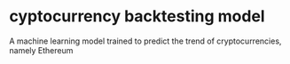 # cyptocurrency backtesting model
 A machine learning model trained to predict the trend of cryptocurrencies, namely Ethereum
